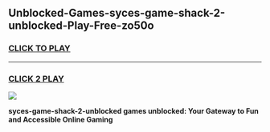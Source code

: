 
## Unblocked-Games-syces-game-shack-2-unblocked-Play-Free-zo50o
<h3>
<a href="https://premium76.site?title=syces-game-shack-2-unblocked&ref=21A">CLICK TO PLAY</a></h3>
<hr>

<h3>
<a href="https://premium76.site?title=syces-game-shack-2-unblocked&ref=21A">CLICK 2 PLAY</a>
  
</h3>

<a href="https://premium76.site?title=syces-game-shack-2-unblocked&ref=21A"><img src="https://clearcache.store/games.png"></a>


**syces-game-shack-2-unblocked games unblocked: Your Gateway to Fun and Accessible Online Gaming**
